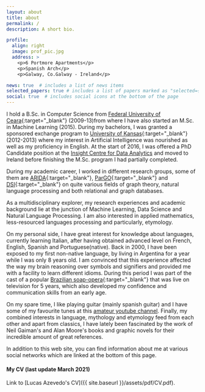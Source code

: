 ```yaml
---
layout: about
title: about
permalink: /
description: A short bio.

profile:
  align: right
  image: prof_pic.jpg
  address: >
    <p>6 Portmore Apartments</p>
    <p>Spanish Arch</p>
    <p>Galway, Co.Galway - Ireland</p>

news: true  # includes a list of news items
selected_papers: true # includes a list of papers marked as "selected={true}"
social: true  # includes social icons at the bottom of the page
---
```

<!--
-->
I hold a B.Sc. in Computer Science from [Federal University of Ceara](http://www.ufc.br){:target="_blank"} (2009-13)from where I have also started an M.Sc. in Machine Learning (2015). During my bachelors, I was granted a sponsored exchange program to [University of Kansas](https://ku.edu){:target="_blank"}(2012-2013) where my interest in Artificial Intelligence was nourished as well as my proficiency in English. At the start of 2016, I was offered a PhD Candidate position at the [Insight Centre for Data Analytics](https://www.insight-centre.org) and moved to Ireland before finishing the M.Sc. program I had partially completed.  

During my academic career, I worked in different research groups, some of them are [ARIDA](http://www.arida.ufc.br/site/){:target="_blank"}, [ParGO](http://www.lia.ufc.br/~pargo/){:target="_blank"} and [DSI](https://dsi.nuigalway.ie){:target="_blank"} on quite various fields of graph theory, natural language processing and both relational and graph databases.

As a multidisciplinary explorer, my research experiences and academic background lie at the junction of Machine Learning, Data Science and Natural Language Processing. I am also interested in applied mathematics, less-resourced languages processing and particularly, etymology.

On my personal side, I have great interest for knowledge about languages, currently learning Italian, after having obtained advanced level on French, English, Spanish and Portuguese(native). Back in 2000, I have been exposed to my first non-native language, by living in Argentina for a year while I was only 8 years old. I am convinced that this experience affected the way my brain reasoning over symbols and signifiers and provided me with a facility to learn different idioms. During this period I was part of the cast of a popular [Brazilian soap-opera](https://www.imdb.com/title/tt0154062/fullcredits?ref_=tt_cl_sm#cast){:target="_blank"} that was live on television for 5 years, which also developed my confidence and communication skills from an early age.  

On my spare time, I like playing guitar (mainly spanish guitar) and I have some of my favourite tunes at this [amateur youtube channel](https://www.youtube.com/channel/UC42Z8UbC-NR9ZBCyC9wwaVQ/videos?view_as=subscriber). Finally, my combined interests in language, mythology and etymology feed from each other and apart from classics, I have lately been fascinated by the work of Neil Gaiman's and Alan Moore's books and graphic novels for their incredible amount of great references.  

In addition to this web site, you can find information about me at various social networks which are linked at the bottom of this page.

#### My CV (last update March 2021)
Link to [Lucas Azevedo's CV]({{ site.baseurl }}/assets/pdf/CV.pdf).

<!--
Write your biography here. Tell the world about yourself. Link to your favorite [subreddit](http://reddit.com){:target="\_blank"}. You can put a picture in, too. The code is already in, just name your picture `prof_pic.jpg` and put it in the `img/` folder.  
Put your address / P.O. box / other info right below your picture. You can also disable any these elements by editing `profile` property of the YAML header of your `_pages/about.md`. Edit `_bibliography/papers.bib` and Jekyll will render your [publications page](/al-folio/publications/) automatically.

Link to your social media connections, too. This theme is set up to use [Font Awesome icons](http://fortawesome.github.io/Font-Awesome/){:target="\_blank"} and [Academicons](https://jpswalsh.github.io/academicons/){:target="\_blank"}, like the ones below. Add your Facebook, Twitter, LinkedIn, Google Scholar, or just disable all of them.
-->
